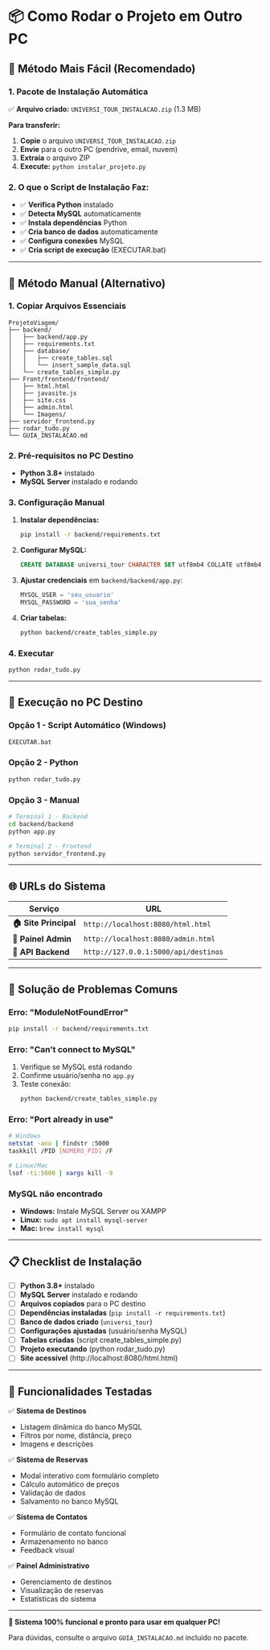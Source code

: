 # 📦 Como Rodar o Projeto em Outro PC

## 🎯 **Método Mais Fácil (Recomendado)**

### **1. Pacote de Instalação Automática**
✅ **Arquivo criado:** `UNIVERSI_TOUR_INSTALACAO.zip` (1.3 MB)

**Para transferir:**
1. **Copie** o arquivo `UNIVERSI_TOUR_INSTALACAO.zip`
2. **Envie** para o outro PC (pendrive, email, nuvem)
3. **Extraia** o arquivo ZIP
4. **Execute:** `python instalar_projeto.py`

### **2. O que o Script de Instalação Faz:**
- ✅ **Verifica Python** instalado
- ✅ **Detecta MySQL** automaticamente
- ✅ **Instala dependências** Python
- ✅ **Cria banco de dados** automaticamente
- ✅ **Configura conexões** MySQL
- ✅ **Cria script de execução** (EXECUTAR.bat)

---

## 🔧 **Método Manual (Alternativo)**

### **1. Copiar Arquivos Essenciais**
```
ProjetoViagem/
├── backend/
│   ├── backend/app.py
│   ├── requirements.txt
│   ├── database/
│   │   ├── create_tables.sql
│   │   └── insert_sample_data.sql
│   └── create_tables_simple.py
├── Front/frontend/frontend/
│   ├── html.html
│   ├── javasite.js
│   ├── site.css
│   ├── admin.html
│   └── Imagens/
├── servidor_frontend.py
├── rodar_tudo.py
└── GUIA_INSTALACAO.md
```

### **2. Pré-requisitos no PC Destino**
- **Python 3.8+** instalado
- **MySQL Server** instalado e rodando

### **3. Configuração Manual**
1. **Instalar dependências:**
   ```bash
   pip install -r backend/requirements.txt
   ```

2. **Configurar MySQL:**
   ```sql
   CREATE DATABASE universi_tour CHARACTER SET utf8mb4 COLLATE utf8mb4_unicode_ci;
   ```

3. **Ajustar credenciais** em `backend/backend/app.py`:
   ```python
   MYSQL_USER = 'seu_usuario'
   MYSQL_PASSWORD = 'sua_senha'
   ```

4. **Criar tabelas:**
   ```bash
   python backend/create_tables_simple.py
   ```

### **4. Executar**
```bash
python rodar_tudo.py
```

---

## 🚀 **Execução no PC Destino**

### **Opção 1 - Script Automático (Windows)**
```bash
EXECUTAR.bat
```

### **Opção 2 - Python**
```bash
python rodar_tudo.py
```

### **Opção 3 - Manual**
```bash
# Terminal 1 - Backend
cd backend/backend
python app.py

# Terminal 2 - Frontend
python servidor_frontend.py
```

---

## 🌐 **URLs do Sistema**

| Serviço | URL |
|---------|-----|
| **🏠 Site Principal** | `http://localhost:8080/html.html` |
| **🔧 Painel Admin** | `http://localhost:8080/admin.html` |
| **📡 API Backend** | `http://127.0.0.1:5000/api/destinos` |

---

## 🔧 **Solução de Problemas Comuns**

### **Erro: "ModuleNotFoundError"**
```bash
pip install -r backend/requirements.txt
```

### **Erro: "Can't connect to MySQL"**
1. Verifique se MySQL está rodando
2. Confirme usuário/senha no `app.py`
3. Teste conexão:
   ```bash
   python backend/create_tables_simple.py
   ```

### **Erro: "Port already in use"**
```bash
# Windows
netstat -ano | findstr :5000
taskkill /PID [NUMERO_PID] /F

# Linux/Mac
lsof -ti:5000 | xargs kill -9
```

### **MySQL não encontrado**
- **Windows:** Instale MySQL Server ou XAMPP
- **Linux:** `sudo apt install mysql-server`
- **Mac:** `brew install mysql`

---

## 📋 **Checklist de Instalação**

- [ ] **Python 3.8+** instalado
- [ ] **MySQL Server** instalado e rodando
- [ ] **Arquivos copiados** para o PC destino
- [ ] **Dependências instaladas** (`pip install -r requirements.txt`)
- [ ] **Banco de dados criado** (`universi_tour`)
- [ ] **Configurações ajustadas** (usuário/senha MySQL)
- [ ] **Tabelas criadas** (script create_tables_simple.py)
- [ ] **Projeto executando** (python rodar_tudo.py)
- [ ] **Site acessível** (http://localhost:8080/html.html)

---

## 🎯 **Funcionalidades Testadas**

✅ **Sistema de Destinos**
- Listagem dinâmica do banco MySQL
- Filtros por nome, distância, preço
- Imagens e descrições

✅ **Sistema de Reservas**
- Modal interativo com formulário completo
- Cálculo automático de preços
- Validação de dados
- Salvamento no banco MySQL

✅ **Sistema de Contatos**
- Formulário de contato funcional
- Armazenamento no banco
- Feedback visual

✅ **Painel Administrativo**
- Gerenciamento de destinos
- Visualização de reservas
- Estatísticas do sistema

---

**🎉 Sistema 100% funcional e pronto para usar em qualquer PC!**

Para dúvidas, consulte o arquivo `GUIA_INSTALACAO.md` incluído no pacote.
